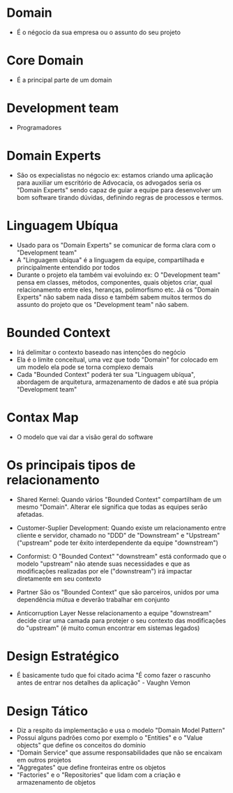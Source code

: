 # Domain
- É o négocio da sua empresa ou o assunto do seu projeto

# Core Domain
- É a principal parte de um domain

# Development team
- Programadores

# Domain Experts
- São os expecialistas no négocio
ex:
 estamos criando uma aplicação para auxiliar um escritório de Advocacia, os advogados seria os "Domain Experts"
 sendo capaz de guiar a equipe para desenvolver um bom software tirando dúvidas, definindo regras de processos e termos.

# Linguagem Ubíqua
- Usado para os "Domain Experts" se comunicar de forma clara com o "Development team"
- A "Linguagem ubíqua" é a linguagem da equipe, compartilhada e principalmente entendido por todos
- Durante o projeto ela também vai evoluindo
ex:
 O "Development team" pensa em classes, métodos, componentes, quais objetos criar, qual relacionamento entre eles, heranças, polimorfismo etc.
 Já os "Domain Experts" não sabem nada disso e também sabem muitos termos do assunto do projeto que os "Development team" não sabem.

# Bounded Context 
- Irá delimitar o contexto baseado nas intenções do negócio
- Ela é o limite conceitual, uma vez que todo "Domain" for colocado em um modelo ela pode se torna complexo demais
- Cada "Bounded Context" poderá ter sua "Linguagem ubíqua", abordagem de arquitetura, armazenamento de dados e até sua própia "Development team" 

# Contax Map
- O modelo que vai dar a visão geral do software

# Os principais tipos de relacionamento
- Shared Kernel: 
  Quando vários "Bounded Context" compartilham de um mesmo "Domain". Alterar ele significa que todas as equipes serão afetadas.

- Customer-Suplier Development:
  Quando existe um relacionamento entre cliente e servidor, chamado no "DDD" de "Downstream" e "Upstream" ("upstream" pode ter êxito interdependente da equipe "downstream")

- Conformist:
  O "Bounded Context" "downstream" está conformado que o modelo "upstream" não atende suas necessidades e que as modificações realizadas por ele ("downstream") 
  irá impactar diretamente em seu contexto

- Partner
  São os "Bounded Context" que são parceiros, unidos por uma dependência mútua e deverão trabalhar em conjunto

- Anticorruption Layer
  Nesse relacionamento a equipe "downstream" decide cirar uma camada para protejer o seu contexto das modificações do "upstream" (é muito comun encontrar em sistemas legados)


# Design Estratégico
- É basicamente tudo que foi citado acima
  "É como fazer o rascunho antes de entrar nos detalhes da aplicação" - Vaughn Vemon

# Design Tático
- Diz a respito da implementação e usa o modelo "Domain Model Pattern"
- Possui alguns padrões como por exemplo o "Entities" e o "Value objects" que define os conceitos do domínio
- "Domain Service" que assume responsabilidades que não se encaixam em outros projetos
- "Aggregates" que define fronteiras entre os objetos
- "Factories" e o "Repositories" que lidam com a criação e armazenamento de objetos